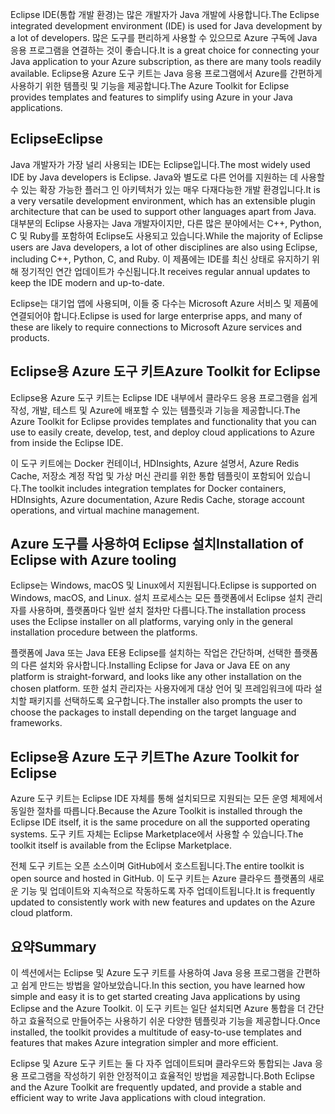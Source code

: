 <span data-ttu-id="0ea5c-101">Eclipse IDE(통합 개발 환경)는 많은 개발자가 Java 개발에 사용합니다.</span><span class="sxs-lookup"><span data-stu-id="0ea5c-101">The Eclipse integrated development environment (IDE) is used for Java development by a lot of developers.</span></span> <span data-ttu-id="0ea5c-102">많은 도구를 편리하게 사용할 수 있으므로 Azure 구독에 Java 응용 프로그램을 연결하는 것이 좋습니다.</span><span class="sxs-lookup"><span data-stu-id="0ea5c-102">It is a great choice for connecting your Java application to your Azure subscription, as there are many tools readily available.</span></span> <span data-ttu-id="0ea5c-103">Eclipse용 Azure 도구 키트는 Java 응용 프로그램에서 Azure를 간편하게 사용하기 위한 템플릿 및 기능을 제공합니다.</span><span class="sxs-lookup"><span data-stu-id="0ea5c-103">The Azure Toolkit for Eclipse provides templates and features to simplify using Azure in your Java applications.</span></span>

## <a name="eclipse"></a><span data-ttu-id="0ea5c-104">Eclipse</span><span class="sxs-lookup"><span data-stu-id="0ea5c-104">Eclipse</span></span>

<span data-ttu-id="0ea5c-105">Java 개발자가 가장 널리 사용되는 IDE는 Eclipse입니다.</span><span class="sxs-lookup"><span data-stu-id="0ea5c-105">The most widely used IDE by Java developers is Eclipse.</span></span> <span data-ttu-id="0ea5c-106">Java와 별도로 다른 언어를 지원하는 데 사용할 수 있는 확장 가능한 플러그 인 아키텍처가 있는 매우 다재다능한 개발 환경입니다.</span><span class="sxs-lookup"><span data-stu-id="0ea5c-106">It is a very versatile development environment, which has an extensible plugin architecture that can be used to support other languages apart from Java.</span></span> <span data-ttu-id="0ea5c-107">대부분의 Eclipse 사용자는 Java 개발자이지만, 다른 많은 분야에서는 C++, Python, C 및 Ruby를 포함하여 Eclipse도 사용되고 있습니다.</span><span class="sxs-lookup"><span data-stu-id="0ea5c-107">While the majority of Eclipse users are Java developers, a lot of other disciplines are also using Eclipse, including C++, Python, C, and Ruby.</span></span> <span data-ttu-id="0ea5c-108">이 제품에는 IDE를 최신 상태로 유지하기 위해 정기적인 연간 업데이트가 수신됩니다.</span><span class="sxs-lookup"><span data-stu-id="0ea5c-108">It receives regular annual updates to keep the IDE modern and up-to-date.</span></span>

<span data-ttu-id="0ea5c-109">Eclipse는 대기업 앱에 사용되며, 이들 중 다수는 Microsoft Azure 서비스 및 제품에 연결되어야 합니다.</span><span class="sxs-lookup"><span data-stu-id="0ea5c-109">Eclipse is used for large enterprise apps, and many of these are likely to require connections to Microsoft Azure services and products.</span></span>

## <a name="azure-toolkit-for-eclipse"></a><span data-ttu-id="0ea5c-110">Eclipse용 Azure 도구 키트</span><span class="sxs-lookup"><span data-stu-id="0ea5c-110">Azure Toolkit for Eclipse</span></span>

<span data-ttu-id="0ea5c-111">Eclipse용 Azure 도구 키트는 Eclipse IDE 내부에서 클라우드 응용 프로그램을 쉽게 작성, 개발, 테스트 및 Azure에 배포할 수 있는 템플릿과 기능을 제공합니다.</span><span class="sxs-lookup"><span data-stu-id="0ea5c-111">The Azure Toolkit for Eclipse provides templates and functionality that you can use to easily create, develop, test, and deploy cloud applications to Azure from inside the Eclipse IDE.</span></span>

<span data-ttu-id="0ea5c-112">이 도구 키트에는 Docker 컨테이너, HDInsights, Azure 설명서, Azure Redis Cache, 저장소 계정 작업 및 가상 머신 관리를 위한 통합 템플릿이 포함되어 있습니다.</span><span class="sxs-lookup"><span data-stu-id="0ea5c-112">The toolkit includes integration templates for Docker containers, HDInsights, Azure documentation, Azure Redis Cache, storage account operations, and virtual machine management.</span></span>

## <a name="installation-of-eclipse-with-azure-tooling"></a><span data-ttu-id="0ea5c-113">Azure 도구를 사용하여 Eclipse 설치</span><span class="sxs-lookup"><span data-stu-id="0ea5c-113">Installation of Eclipse with Azure tooling</span></span>

<span data-ttu-id="0ea5c-114">Eclipse는 Windows, macOS 및 Linux에서 지원됩니다.</span><span class="sxs-lookup"><span data-stu-id="0ea5c-114">Eclipse is supported on Windows, macOS, and Linux.</span></span> <span data-ttu-id="0ea5c-115">설치 프로세스는 모든 플랫폼에서 Eclipse 설치 관리자를 사용하며, 플랫폼마다 일반 설치 절차만 다릅니다.</span><span class="sxs-lookup"><span data-stu-id="0ea5c-115">The installation process uses the Eclipse installer on all platforms, varying only in the general installation procedure between the platforms.</span></span>

<span data-ttu-id="0ea5c-116">플랫폼에 Java 또는 Java EE용 Eclipse를 설치하는 작업은 간단하며, 선택한 플랫폼의 다른 설치와 유사합니다.</span><span class="sxs-lookup"><span data-stu-id="0ea5c-116">Installing Eclipse for Java or Java EE on any platform is straight-forward, and looks like any other installation on the chosen platform.</span></span> <span data-ttu-id="0ea5c-117">또한 설치 관리자는 사용자에게 대상 언어 및 프레임워크에 따라 설치할 패키지를 선택하도록 요구합니다.</span><span class="sxs-lookup"><span data-stu-id="0ea5c-117">The installer also prompts the user to choose the packages to install depending on the target language and frameworks.</span></span>

## <a name="the-azure-toolkit-for-eclipse"></a><span data-ttu-id="0ea5c-118">Eclipse용 Azure 도구 키트</span><span class="sxs-lookup"><span data-stu-id="0ea5c-118">The Azure Toolkit for Eclipse</span></span>

<span data-ttu-id="0ea5c-119">Azure 도구 키트는 Eclipse IDE 자체를 통해 설치되므로 지원되는 모든 운영 체제에서 동일한 절차를 따릅니다.</span><span class="sxs-lookup"><span data-stu-id="0ea5c-119">Because the Azure Toolkit is installed through the Eclipse IDE itself, it is the same procedure on all the supported operating systems.</span></span> <span data-ttu-id="0ea5c-120">도구 키트 자체는 Eclipse Marketplace에서 사용할 수 있습니다.</span><span class="sxs-lookup"><span data-stu-id="0ea5c-120">The toolkit itself is available from the Eclipse Marketplace.</span></span>

<span data-ttu-id="0ea5c-121">전체 도구 키트는 오픈 소스이며 GitHub에서 호스트됩니다.</span><span class="sxs-lookup"><span data-stu-id="0ea5c-121">The entire toolkit is open source and hosted in GitHub.</span></span> <span data-ttu-id="0ea5c-122">이 도구 키트는 Azure 클라우드 플랫폼의 새로운 기능 및 업데이트와 지속적으로 작동하도록 자주 업데이트됩니다.</span><span class="sxs-lookup"><span data-stu-id="0ea5c-122">It is frequently updated to consistently work with new features and updates on the Azure cloud platform.</span></span>

## <a name="summary"></a><span data-ttu-id="0ea5c-123">요약</span><span class="sxs-lookup"><span data-stu-id="0ea5c-123">Summary</span></span>

<span data-ttu-id="0ea5c-124">이 섹션에서는 Eclipse 및 Azure 도구 키트를 사용하여 Java 응용 프로그램을 간편하고 쉽게 만드는 방법을 알아보았습니다.</span><span class="sxs-lookup"><span data-stu-id="0ea5c-124">In this section, you have learned how simple and easy it is to get started creating Java applications by using Eclipse and the Azure Toolkit.</span></span> <span data-ttu-id="0ea5c-125">이 도구 키트는 일단 설치되면 Azure 통합을 더 간단하고 효율적으로 만들어주는 사용하기 쉬운 다양한 템플릿과 기능을 제공합니다.</span><span class="sxs-lookup"><span data-stu-id="0ea5c-125">Once installed, the toolkit provides a multitude of easy-to-use templates and features that makes Azure integration simpler and more efficient.</span></span>

<span data-ttu-id="0ea5c-126">Eclipse 및 Azure 도구 키트는 둘 다 자주 업데이트되며 클라우드와 통합되는 Java 응용 프로그램을 작성하기 위한 안정적이고 효율적인 방법을 제공합니다.</span><span class="sxs-lookup"><span data-stu-id="0ea5c-126">Both Eclipse and the Azure Toolkit are frequently updated, and provide a stable and efficient way to write Java applications with cloud integration.</span></span>
